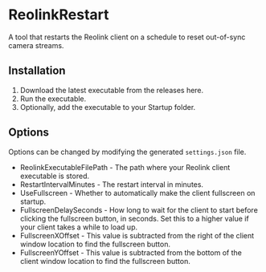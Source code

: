 # ReolinkRestart

A tool that restarts the Reolink client on a schedule to reset out-of-sync camera streams.

## Installation

1. Download the latest executable from the releases here.
2. Run the executable.
3. Optionally, add the executable to your Startup folder.

## Options

Options can be changed by modifying the generated `settings.json` file.

* ReolinkExecutableFilePath - The path where your Reolink client executable is stored.
* RestartIntervalMinutes - The restart interval in minutes.
* UseFullscreen - Whether to automatically make the client fullscreen on startup.
* FullscreenDelaySeconds - How long to wait for the client to start before clicking the fullscreen button, in seconds. Set this to a higher value if your client takes a while to load up.
* FullscreenXOffset - This value is subtracted from the right of the client window location to find the fullscreen button.
* FullscreenYOffset - This value is subtracted from the bottom of the client window location to find the fullscreen button.
